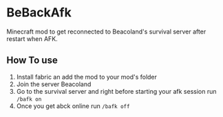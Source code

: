 # BeBackAfk
Minecraft mod to get reconnected to Beacoland's survival server after restart when AFK.

## How To use

1. Install fabric an add the mod to your mod's folder 
2. Join the server Beacoland
3. Go to the survival server and right before starting your afk session run `/bafk on`
4. Once you get abck online run `/bafk off`
